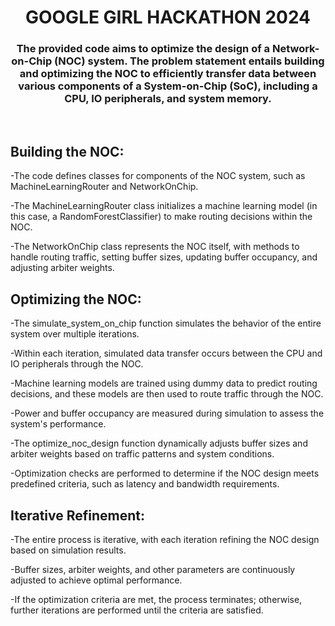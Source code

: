 <h1 align="center">
GOOGLE GIRL HACKATHON 2024
</h1>
<h3 align="center">
  The provided code aims to optimize the design of a Network-on-Chip (NOC) system. The problem statement entails building and optimizing the NOC to efficiently transfer data between various components of a System-on-Chip (SoC), including a CPU, IO peripherals, and system memory.
</h3>
<br>
  
## Building the NOC:
-The code defines classes for components of the NOC system, such as MachineLearningRouter and NetworkOnChip.

-The MachineLearningRouter class initializes a machine learning model (in this case, a RandomForestClassifier) to make routing decisions within the NOC.

-The NetworkOnChip class represents the NOC itself, with methods to handle routing traffic, setting buffer sizes, updating buffer occupancy, and adjusting arbiter weights.

## Optimizing the NOC:
-The simulate_system_on_chip function simulates the behavior of the entire system over multiple iterations.

-Within each iteration, simulated data transfer occurs between the CPU and IO peripherals through the NOC.

-Machine learning models are trained using dummy data to predict routing decisions, and these models are then used to route traffic through the NOC.

-Power and buffer occupancy are measured during simulation to assess the system's performance.

-The optimize_noc_design function dynamically adjusts buffer sizes and arbiter weights based on traffic patterns and system conditions.

-Optimization checks are performed to determine if the NOC design meets predefined criteria, such as latency and bandwidth requirements.

## Iterative Refinement:
-The entire process is iterative, with each iteration refining the NOC design based on simulation results.

-Buffer sizes, arbiter weights, and other parameters are continuously adjusted to achieve optimal performance.

-If the optimization criteria are met, the process terminates; otherwise, further iterations are performed until the criteria are satisfied.


